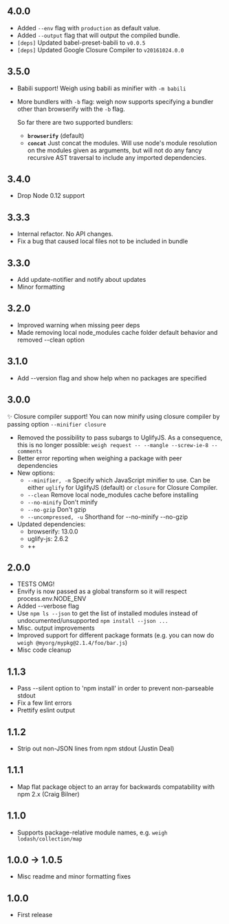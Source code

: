 ## 4.0.0
- Added `--env` flag with `production` as default value.
- Added `--output` flag that will output the compiled bundle.
- `[deps]` Updated babel-preset-babili to `v0.0.5`
- `[deps]` Updated Google Closure Compiler to `v20161024.0.0`

## 3.5.0
- Babili support! Weigh using babili as minifier with `-m babili`
- More bundlers with `-b` flag:
   weigh now supports specifying a bundler other than browserify with the `-b` flag.

   So far there are two supported bundlers:
  - **`browserify`** (default)
  - **`concat`** Just concat the modules. Will use node's module resolution on the modules given as arguments, but will not do any fancy recursive AST traversal to include any imported dependencies.

## 3.4.0
- Drop Node 0.12 support

## 3.3.3
- Internal refactor. No API changes.
- Fix a bug that caused local files not to be included in bundle 

## 3.3.0
- Add update-notifier and notify about updates
- Minor formatting

## 3.2.0
- Improved warning when missing peer deps
- Made removing local node_modules cache folder default behavior and removed --clean option

## 3.1.0
- Add --version flag and show help when no packages are specified

## 3.0.0

:sparkles: Closure compiler support! You can now minify using closure compiler by passing option `--minifier closure`

* Removed the possibility to pass subargs to UglifyJS. As a consequence, this is no longer possible: `weigh request -- --mangle --screw-ie-8 --comments`
* Better error reporting when weighing a package with peer dependencies
* New options:
    - `--minifier, -m` Specify which JavaScript minifier to use. Can be either `uglify` for UglifyJS (default) or `closure` for Closure Compiler.
    - `--clean` Remove local node_modules cache before installing
    - `--no-minify` Don't minify
    - `--no-gzip` Don't gzip
    - `--uncompressed, -u`  Shorthand for --no-minify --no-gzip
* Updated dependencies:
  - browserify: 13.0.0
  - uglify-js: 2.6.2
  - ++

## 2.0.0
* TESTS OMG!
* Envify is now passed as a global transform so it will respect process.env.NODE_ENV
* Added --verbose flag
* Use `npm ls --json` to get the list of installed modules instead of undocumented/unsupported `npm install --json ...`
* Misc. output improvements
* Improved support for different package formats (e.g. you can now do `weigh @myorg/mypkg@2.1.4/foo/bar.js`)
* Misc code cleanup

## 1.1.3
* Pass --silent option to 'npm install' in order to prevent non-parseable stdout
* Fix a few lint errors
* Prettify eslint output

## 1.1.2
* Strip out non-JSON lines from npm stdout (Justin Deal)

## 1.1.1
* Map flat package object to an array for backwards compatability with npm 2.x (Craig Bilner)

## 1.1.0

* Supports package-relative module names, e.g. `weigh lodash/collection/map`

## 1.0.0 -> 1.0.5
* Misc readme and minor formatting fixes

## 1.0.0
* First release
